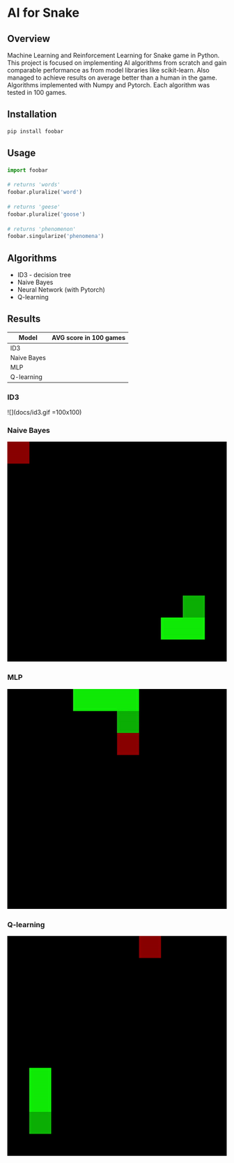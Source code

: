 # AI for Snake

## Overview

Machine Learning and Reinforcement Learning for Snake game in Python. This project is focused on implementing AI algorithms from scratch and gain comparable performance as from model libraries like scikit-learn. Also managed to achieve results on average better than a human in the game. Algorithms implemented with Numpy and Pytorch. Each algorithm was tested in 100 games.

## Installation


```bash
pip install foobar
```

## Usage

```python
import foobar

# returns 'words'
foobar.pluralize('word')

# returns 'geese'
foobar.pluralize('goose')

# returns 'phenomenon'
foobar.singularize('phenomena')
```

## Algorithms

* ID3 - decision tree
* Naive Bayes
* Neural Network (with Pytorch)
* Q-learning

## Results

| Model  | AVG score in 100 games |
| --- | --- |
| ID3  |  |
| Naive Bayes |  |
| MLP |  |
| Q-learning |  |

### ID3
![](docs/id3.gif =100x100)  </br>

### Naive Bayes
![](docs/id3.gif)  </br>

### MLP
![](docs/mlp.gif)  </br>

### Q-learning
![](docs/qlearning.gif)  </br>
